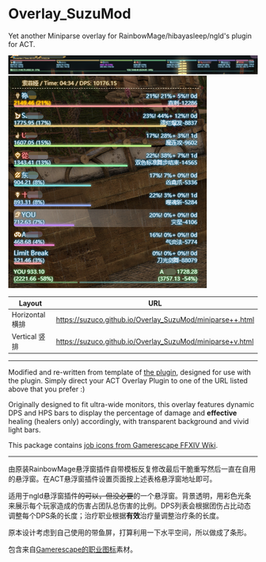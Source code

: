 # Overlay_SuzuMod
Yet another Miniparse overlay for RainbowMage/hibayasleep/ngld's plugin for ACT.

![Preview](/Sample.png)
![Preview (Vertical Layout)](/Sample_v.png)

 Layout          | URL
-----------------|-----------------------------------------------------------
 Horizontal 横排 | https://suzuco.github.io/Overlay_SuzuMod/miniparse++.html
 Vertical 竖排 | https://suzuco.github.io/Overlay_SuzuMod/miniparse+v.html

---
Modified and re-written from template of [the plugin](https://github.com/ngld/OverlayPlugin), designed for use with the plugin. Simply direct your ACT Overlay Plugin to one of the URL listed above that you prefer :)

Originally designed to fit ultra-wide monitors, this overlay features dynamic DPS and HPS bars to display the percentage of damage and **effective** healing (healers only) accordingly, with transparent background and vivid light bars.

This package contains [job icons from Gamerescape FFXIV Wiki](https://ffxiv.gamerescape.com/wiki/Dictionary_of_Icons).

---
由原装RainbowMage悬浮窗插件自带模板反复修改最后干脆重写然后一直在自用的悬浮窗。在ACT悬浮窗插件设置页面按上述表格悬浮窗地址即可。

适用于ngld悬浮窗插件~~的可以，但没必要~~的一个悬浮窗。背景透明，用彩色光条来展示每个玩家造成的伤害占团队总伤害的比例。DPS列表会根据团伤占比动态调整每个DPS条的长度；治疗职业根据**有效**治疗量调整治疗条的长度。

原本设计考虑到自己使用的带鱼屏，打算利用一下水平空间，所以做成了条形。

包含来自[Gamerescape的职业图标](https://ffxiv.gamerescape.com/wiki/Dictionary_of_Icons)素材。
